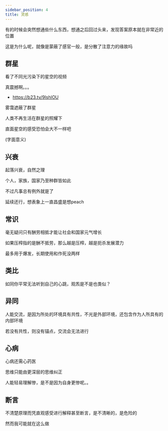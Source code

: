 ```yaml
---
sidebar_position: 4
title: 灵感
---
```


有的时候会突然想通些什么东西，想通之后回过头来，发现答案原本就在非常近的位置

这是为什么呢，就像是蒙蔽了感官一般，是分散了注意力的缘故吗

## 群星

看了不同光污染下的星空的视频

真震撼啊。。。

- https://b23.tv/9lshlOU

雾霭遮蔽了群星

人类不再生活在群星的照耀下

直面星空的感受恐怕会大不一样吧

(字面意义)

## 兴衰

起落兴衰，自然之理

个人，家族，国家乃至种群皆如此

<Cover>不过凡事总有例外就是了</Cover>

延续还行，想表象上一直昌盛是想peach

## 常识

毫无疑问只有酬劳相抵才能让社会和国家元气增长

如果压榨指的是酬不抵劳，那么越是压榨，越是扼杀发展潜力

最多用于爆发，长期使用和作死没两样

## 类比

如同你平常无法听到自己的心跳，观炁是不是也类似？

## 异同

人能交流，是因为所处的环境具有共性，不光是外部环境，还包含作为人所具有的内部环境

若没有共性，则没有锚点，交流会无法进行

## 心病

心病还需心药医

思维只能由更深层的思维纠正

人能轻易理解惨，是不是因为自身更惨呢。。

## 断言

不清楚原理而凭直观感受进行解释甚至断言，是不清晰的，是危险的

<Cover>然而我可能就在这么做</Cover>

